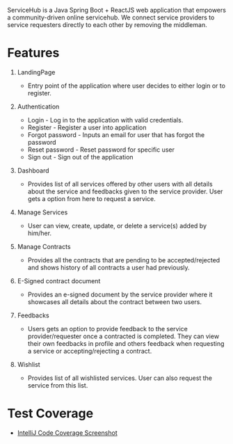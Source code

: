 

ServiceHub is a Java Spring Boot + ReactJS web application that empowers a community-driven online servicehub. 
We connect service providers to service requesters directly to each other by removing the middleman.

# Features

1. LandingPage
   * Entry point of the application where user decides to either login or to register.

2. Authentication
   * Login - Log in to the application with valid credentials.
   * Register - Register a user into application
   * Forgot password - Inputs an email for user that has forgot the password
   * Reset password - Reset password for specific user
   * Sign out - Sign out of the application

3. Dashboard
   * Provides list of all services offered by other users with all details about the service and feedbacks given to the service provider.
   User gets a option from here to request a service.

4. Manage Services
   * User can view, create, update, or delete a service(s) added by him/her.

5. Manage Contracts
   * Provides all the contracts that are pending to be accepted/rejected and shows history of all contracts a user had previously.
   
6. E-Signed contract document
   * Provides an e-signed document by the service provider where it showcases all details about the contract between two users.

7. Feedbacks
   * Users gets an option to provide feedback to the service provider/requester once a contracted is completed. They
   can view their own feedbacks in profile and others feedback when requesting a service or accepting/rejecting a contract.

8. Wishlist
   * Provides list of all wishlisted services. User can also request the service from this list.




# Test Coverage
- [IntelliJ Code Coverage Screenshot](/assets/IntellijTestCoverageScreenshot.png)
